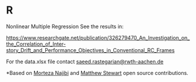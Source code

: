 # R
Nonlinear Multiple Regression 
See the results in:

https://www.researchgate.net/publication/326279470_An_Investigation_on_the_Correlation_of_Inter-story_Drift_and_Performance_Objectives_in_Conventional_RC_Frames

For the data.xlsx file contact saeed.rastegarian@rwth-aachen.de

*Based on [Morteza Najibi](https://github.com/smnajibi) and [Matthew Stewart](https://github.com/mrdragonbear) open source contributions. 
